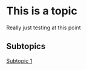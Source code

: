 # This is a topic
Really just testing at this point

## Subtopics
[Subtopic 1](/some-topic/some-subtopic.md)
